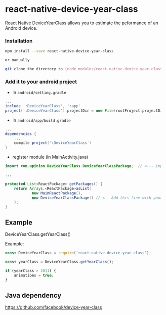 # react-native-device-year-class
React Native DeviceYearClass allows you to estimate the peformance of an Android device.

### Installation

```bash
npm install --save react-native-device-year-class

or manually

git clone the directory to [node_modules/react-native-device-year-class]
```

### Add it to your android project

* In `android/setting.gradle`

```gradle
...
include ':DeviceYearClass', ':app'
project(':DeviceYearClass').projectDir = new File(rootProject.projectDir, '../node_modules/react-native-device-year-class')
```

* In `android/app/build.gradle`

```gradle
...
dependencies {
    ...
    compile project(':DeviceYearClass')
}
```

* register module (in MainActivity.java)

```java
import com.upinion.DeviceYearClass.DeviceYearClassPackage;  // <--- import

...

protected List<ReactPackage> getPackages() {
    return Arrays.<ReactPackage>asList(
            new MainReactPackage(),
            new DeviceYearClassPackage() // <-- Add this line with your package name.
    ); 
}

```

## Example

DeviceYearClass.getYearClass()

Example:

```javascript
const DeviceYearClass = require('react-native-device-year-class');

const yearClass = DeviceYearClass.getYearClass();

if (yearClass > 2011) {
    animations = true;
}

```

## Java dependency
https://github.com/facebook/device-year-class